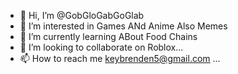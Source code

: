 - 👋 Hi, I’m @GobGloGabGoGlab
- 👀 I’m interested in Games ANd Anime Also Memes
- 🌱 I’m currently learning ABout Food Chains
- 💞️ I’m looking to collaborate on Roblox...
- 📫 How to reach me keybrenden5@gmail.com ...

<!---
GobGloGabGoGlab/GobGloGabGoGlab is a ✨ special ✨ repository because its `README.md` (this file) appears on your GitHub profile.
You can click the Preview link to take a look at your changes.
--->
